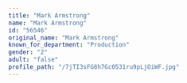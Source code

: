 ```yaml
---
title: "Mark Armstrong"
name: "Mark Armstrong"
id: "56546"
original_name: "Mark Armstrong"
known_for_department: "Production"
gender: "2"
adult: "false"
profile_path: "/7jTI3sFG8h7Gc0531ru9pLjOiWF.jpg"
---
```

